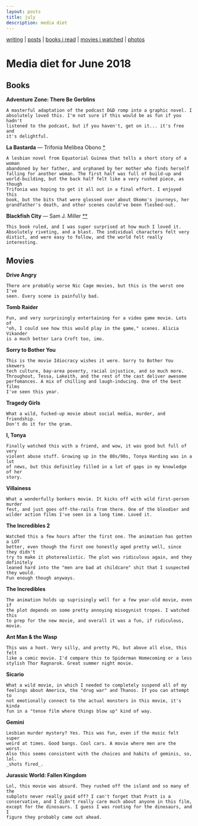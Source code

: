 ```yaml
---
layout: posts
title: july
description: media diet
---
```


[writing](https://brookshelley.com/index) | [posts](https://brookshelley.com/posts) | [books i read](https://brookshelley.com/books) | [movies i watched](https://brookshelley.com/movies) | [photos](http://vsco.co/brookshelley/images/1)

# Media diet for June 2018

## Books

**Adventure Zone: There Be Gerblins**

    A masterful adaptation of the podcast D&D romp into a graphic novel. I
    absolutely loved this. I'm not sure if this would be as fun if you hadn't
    listened to the podcast, but if you haven't, get on it... it's free and
    it's delightful.

**La Bastarda** — Trifonia Melibea Obono [*](#les)

    A lesbian novel from Equatorial Guinea that tells a short story of a woman
    abandoned by her father, and orphaned by her mother who finds herself
    falling for another woman. The first half was full of build-up and
    world-building, but the back half felt like a very rushed piece, as though
    Trifonia was hoping to get it all out in a final effort. I enjoyed this
    book, but the bits that were glossed over about Okomo's journeys, her
    grandfather's death, and other scenes could've been fleshed-out.

**Blackfish City** — Sam J. Miller [**](#ghost)

    This book ruled, and I was super surprised at how much I loved it.
    Absolutely riveting, and a blast. The individual characters felt very
    distict, and were easy to follow, and the world felt really interesting.

## Movies

**Drive Angry**

    There are probably worse Nic Cage movies, but this is the worst one I've
    seen. Every scene is painfully bad.

**Tomb Raider**

    Fun, and very surprisingly entertaining for a video game movie. Lots of
    "oh, I could see how this would play in the game," scenes. Alicia Vikander
    is a much better Lara Croft too, imo.

**Sorry to Bother You**

    This is the movie Idiocracy wishes it were. Sorry to Bother You skewers
    tech culture, bay-area poverty, racial injustice, and so much more.
    Throughout, Tessa, Lakeith, and the rest of the cast deliver awesome
    perfomances. A mix of chilling and laugh-inducing. One of the best films
    I've seen this year.

**Tragedy Girls**

    What a wild, fucked-up movie about social media, murder, and friendship.
    Don't do it for the gram.

**I, Tonya**

    Finally watched this with a friend, and wow, it was good but full of very
    violent abuse stuff. Growing up in the 80s/90s, Tonya Harding was in a lot
    of news, but this definitley filled in a lot of gaps in my knowledge of her
    story.

**Villainess**

    What a wonderfully bonkers movie. It kicks off with wild first-person murder
    fest, and just goes off-the-rails from there. One of the bloodier and wilder action films I've seen in a long time. Loved it.

**The Incredibles 2**

    Watched this a few hours after the first one. The animation has gotten a LOT
    better, even though the first one honestly aged pretty well, since they didn't
    try to make it photorealistic. The plot was ridiculous again, and they definitely
    leaned hard into the "men are bad at childcare" shit that I suspected they would.
    Fun enough though anyways.

**The Incredibles**

    The animation holds up suprisingly well for a few year-old movie, even if
    the plot depends on some pretty annoying misogynist tropes. I watched this
    to prep for the new movie, and overall it was a fun, if ridiculous, movie.

**Ant Man & the Wasp**

    This was a hoot. Very silly, and pretty PG, but above all else, this felt
    like a comic movie. I'd compare this to Spiderman Homecoming or a less
    stylish Thor Ragnarok. Great summer night movie.

**Sicario**

    What a wild movie, in which I needed to completely suspend all of my
    feelings about America, the "drug war" and Thanos. If you can attempt to
    not emotionally connect to the actual monsters in this movie, it's kinda
    fun in a "tense film where things blow up" kind of way.

**Gemini**

    Lesbian murder mystery? Yes. This was fun, even if the music felt super
    weird at times. Good bangs. Cool cars. A movie where men are the worst.
    Also this seems consistent with the choices and habits of geminis, so, lol.
    _shots fired_.

**Jurassic World: Fallen Kingdom**

    Lol, this movie was absurd. They rushed off the island and so many of the
    subplots never really paid off? I can't forget that Pratt is a
    conservative, and I didn't really care much about anyone in this film,
    except for the dinosaurs. I guess I was rooting for the dinosaurs, and I
    figure they probably came out ahead.
